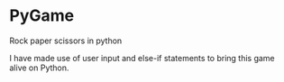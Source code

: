 # PyGame
Rock paper scissors in python

I have made use of user input and else-if statements to bring this game alive on Python.
